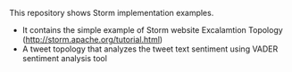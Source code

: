 This repository shows Storm implementation examples.
- It contains the simple example of Storm website Excalamtion Topology (http://storm.apache.org/tutorial.html)
- A tweet topology that analyzes the tweet text sentiment using VADER sentiment analysis tool

